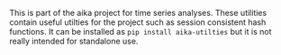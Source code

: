 This is part of the aika project for time series analyses. These utilities 
contain useful utilties for the project such as session consistent hash functions. It can
be installed as
``pip install aika-utilties`` but it is not really intended for standalone use.